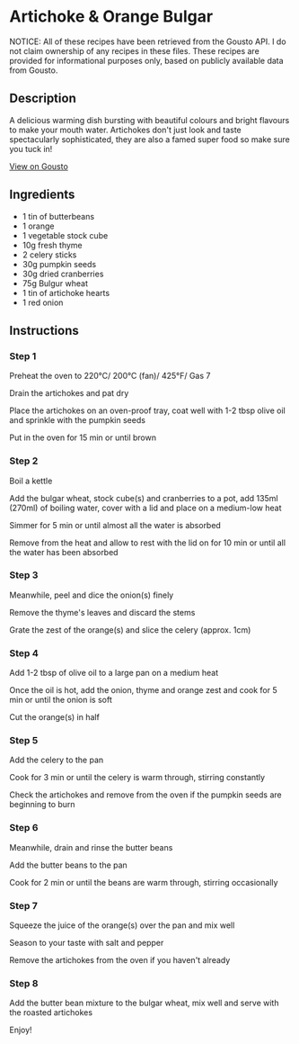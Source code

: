 # Artichoke & Orange Bulgar

NOTICE: All of these recipes have been retrieved from the Gousto API. I do not claim ownership of any recipes in these files. These recipes are provided for informational purposes only, based on publicly available data from Gousto.

## Description

A delicious warming dish bursting with beautiful colours and bright flavours to make your mouth water. Artichokes don't just look and taste spectacularly sophisticated, they are also a famed super food so make sure you tuck in!

[View on Gousto](https://www.gousto.co.uk/recipes/cookbook/artichoke-orange-bulgar)

## Ingredients

- 1 tin of butterbeans
- 1 orange
- 1 vegetable stock cube
- 10g fresh thyme
- 2 celery sticks
- 30g pumpkin seeds
- 30g dried cranberries
- 75g Bulgur wheat
- 1 tin of artichoke hearts
- 1 red onion

## Instructions

### Step 1

Preheat the oven to 220&deg;C/ 200&deg;C (fan)/ 425&deg;F/ Gas 7


Drain the artichokes and pat dry


Place the artichokes on an oven-proof tray, coat well with 1-2 tbsp olive oil and sprinkle with the pumpkin seeds


Put in the oven for 15 min or until brown

### Step 2

Boil a kettle


Add the bulgar wheat, stock cube<span class="text-danger">(s)</span> and cranberries to a pot, add 135ml <span class="text-danger">(270ml)</span> of boiling water, cover with a lid and place on a medium-low heat


Simmer for 5 min or until almost all the water is absorbed


Remove from the heat and allow to rest with the lid on for 10 min or until all the water has been absorbed

### Step 3

Meanwhile, peel and dice the onion<span class="text-danger">(s)</span> finely


Remove the thyme's leaves and discard the stems


Grate the zest of the orange<span class="text-danger">(s)</span> and slice the celery (approx. 1cm)

### Step 4

Add 1-2 tbsp of olive oil to a large pan on a medium heat


Once the oil is hot, add the onion, thyme and orange zest and cook for 5 min or until the onion is soft


Cut the orange<span class="text-danger">(s)</span> in half

### Step 5

Add the celery to the pan


Cook for 3 min or until the celery is warm through, stirring constantly


Check the artichokes and remove from the oven if the pumpkin seeds are beginning to burn

### Step 6

Meanwhile, drain and rinse the butter beans


Add the butter beans to the pan


Cook for 2 min or until the beans are warm through, stirring occasionally

### Step 7

Squeeze the juice of the orange<span class="text-danger">(s)</span> over the pan and mix well


Season to your taste with salt and pepper


Remove the artichokes from the oven if you haven't already

### Step 8

Add the butter bean mixture to the bulgar wheat, mix well and serve with the roasted artichokes


Enjoy!

